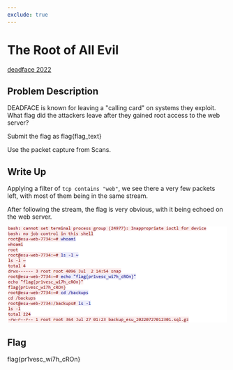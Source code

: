 ```yaml
---
exclude: true
---
```

# The Root of All Evil

[deadface 2022](..)  

## Problem Description

DEADFACE is known for leaving a "calling card" on systems they exploit. What flag did the attackers leave after they gained root access to the web server?

Submit the flag as flag{flag_text}

Use the packet capture from Scans.

## Write Up

Applying a filter of `tcp contains "web"`, we see there a very few packets left, with most of them being in the same stream.
  
After following the stream, the flag is very obvious, with it being echoed on the web server.

![PCAP showing the echoed flag](webFiltered.PNG "Flag being echoed on the web server")


## Flag

flag{pr1vesc_wi7h_cROn}
